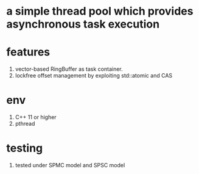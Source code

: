 # a simple thread pool which provides asynchronous task execution

# features
1. vector-based RingBuffer as task container. 
2. lockfree offset management by exploiting std::atomic and CAS

# env
1. C++ 11 or higher
2. pthread

# testing
1. tested under SPMC model and SPSC model